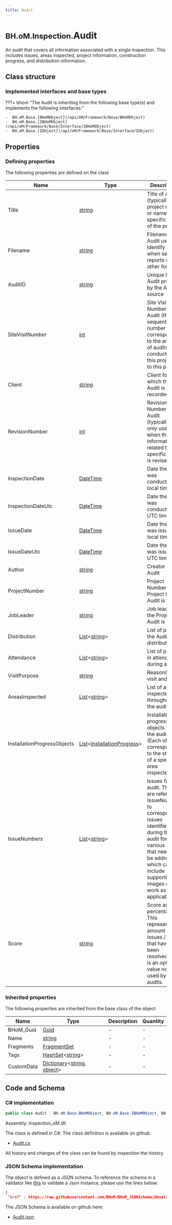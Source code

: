```yaml
---
title: Audit
---
```


# <small>BH.oM.Inspection.</small>**Audit**

An audit that covers all information associated with a single inspection. This includes issues, areas inspected, project information, construction progress, and distribution information.

## Class structure

### Implemented interfaces and base types

???+ bhom "The Audit is inheriting from the following base type(s) and implements the following interfaces:"

    -  BH.oM.Base.[BHoMObject](/api/oM/Framework/Base/BHoMObject)
    -  BH.oM.Base.[IBHoMObject](/api/oM/Framework/Base/Interface/IBHoMObject)
    -  BH.oM.Base.[IObject](/api/oM/Framework/Base/Interface/IObject)


## Properties



### Defining properties

The following properties are defined on the class

| Name             | Type             | Description      | Quantity         |
|------------------|------------------|------------------|------------------|
| Title | [string](https://learn.microsoft.com/en-us/dotnet/api/System.String?view=netstandard-2.0) | Title of Audit (typically the project name or name of a specific scope of the project) | - |
| Filename | [string](https://learn.microsoft.com/en-us/dotnet/api/System.String?view=netstandard-2.0) | Filename of Audit used to identify it when saved to reports or other formats | - |
| AuditID | [string](https://learn.microsoft.com/en-us/dotnet/api/System.String?view=netstandard-2.0) | Unique ID of Audit provided by the Audit's source | - |
| SiteVisitNumber | [int](https://learn.microsoft.com/en-us/dotnet/api/System.Int32?view=netstandard-2.0) | Site Visit Number of the Audit (this is a sequential number corresponding to the amount of audits conducted for this project up to this point) | - |
| Client | [string](https://learn.microsoft.com/en-us/dotnet/api/System.String?view=netstandard-2.0) | Client for which the Audit is being recorded | - |
| RevisionNumber | [int](https://learn.microsoft.com/en-us/dotnet/api/System.Int32?view=netstandard-2.0) | Revision Number of the Audit (typically 0, only used when the information related to a specific audit is revised) | - |
| InspectionDate | [DateTime](https://learn.microsoft.com/en-us/dotnet/api/System.DateTime?view=netstandard-2.0) | Date the Audit was conducted in local time. | - |
| InspectionDateUtc | [DateTime](https://learn.microsoft.com/en-us/dotnet/api/System.DateTime?view=netstandard-2.0) | Date the Audit was conducted in UTC time. | - |
| IssueDate | [DateTime](https://learn.microsoft.com/en-us/dotnet/api/System.DateTime?view=netstandard-2.0) | Date the Audit was issued in local time. | - |
| IssueDateUtc | [DateTime](https://learn.microsoft.com/en-us/dotnet/api/System.DateTime?view=netstandard-2.0) | Date the Audit was issued in UTC time. | - |
| Author | [string](https://learn.microsoft.com/en-us/dotnet/api/System.String?view=netstandard-2.0) | Creator of the Audit | - |
| ProjectNumber | [string](https://learn.microsoft.com/en-us/dotnet/api/System.String?view=netstandard-2.0) | Project Number of the Project the Audit is for | - |
| JobLeader | [string](https://learn.microsoft.com/en-us/dotnet/api/System.String?view=netstandard-2.0) | Job leader of the Project the Audit is for | - |
| Distribution | [List](https://learn.microsoft.com/en-us/dotnet/api/System.Collections.Generic.List-1?view=netstandard-2.0)&lt;[string](https://learn.microsoft.com/en-us/dotnet/api/System.String?view=netstandard-2.0)&gt; | List of people the Audit is distributed to | - |
| Attendance | [List](https://learn.microsoft.com/en-us/dotnet/api/System.Collections.Generic.List-1?view=netstandard-2.0)&lt;[string](https://learn.microsoft.com/en-us/dotnet/api/System.String?view=netstandard-2.0)&gt; | List of people in attendance during audit | - |
| VisitPurpose | [string](https://learn.microsoft.com/en-us/dotnet/api/System.String?view=netstandard-2.0) | Reason(s) for visit and audit | - |
| AreasInspected | [List](https://learn.microsoft.com/en-us/dotnet/api/System.Collections.Generic.List-1?view=netstandard-2.0)&lt;[string](https://learn.microsoft.com/en-us/dotnet/api/System.String?view=netstandard-2.0)&gt; | List of areas inspected throughout the audit | - |
| InstallationProgressObjects | [List](https://learn.microsoft.com/en-us/dotnet/api/System.Collections.Generic.List-1?view=netstandard-2.0)&lt;[InstallationProgress](/api/oM/Analytical/Inspection/InstallationProgress)&gt; | Installation progress objects from the audit (Each of these corresponds to the status of a specific area inspected) | - |
| IssueNumbers | [List](https://learn.microsoft.com/en-us/dotnet/api/System.Collections.Generic.List-1?view=netstandard-2.0)&lt;[string](https://learn.microsoft.com/en-us/dotnet/api/System.String?view=netstandard-2.0)&gt; | Issues from audit. These are reference IssueNumbers to corresponding issues identified during the audit for various areas that need to be addressed, which can include supporting images of the work as applicable. | - |
| Score | [string](https://learn.microsoft.com/en-us/dotnet/api/System.String?view=netstandard-2.0) | Score as a percentage. This represents the amount of issues / areas that have been resolved, and is an optional value not used by all audits. | - |


### Inherited properties
The following properties are inherited from the base class of the object

| Name             | Type             | Description      | Quantity         |
|------------------|------------------|------------------|------------------|
| BHoM_Guid | [Guid](https://learn.microsoft.com/en-us/dotnet/api/System.Guid?view=netstandard-2.0) | - | - |
| Name | [string](https://learn.microsoft.com/en-us/dotnet/api/System.String?view=netstandard-2.0) | - | - |
| Fragments | [FragmentSet](/api/oM/Framework/Base/FragmentSet) | - | - |
| Tags | [HashSet](https://learn.microsoft.com/en-us/dotnet/api/System.Collections.Generic.HashSet-1?view=netstandard-2.0)&lt;[string](https://learn.microsoft.com/en-us/dotnet/api/System.String?view=netstandard-2.0)&gt; | - | - |
| CustomData | [Dictionary](https://learn.microsoft.com/en-us/dotnet/api/System.Collections.Generic.Dictionary-2?view=netstandard-2.0)&lt;[string](https://learn.microsoft.com/en-us/dotnet/api/System.String?view=netstandard-2.0), [object](https://learn.microsoft.com/en-us/dotnet/api/System.Object?view=netstandard-2.0)&gt; | - | - |


## Code and Schema

### C# implementation

``` C# title="C#"
public class Audit : BH.oM.Base.BHoMObject, BH.oM.Base.IBHoMObject, BH.oM.Base.IObject
```

Assembly: Inspection_oM.dll

The class is defined in C#. The class definition is available on github:

- [Audit.cs](https://github.com/BHoM/BHoM/blob/develop/Inspection_oM/Audit.cs)

All history and changes of the class can be found by inspection the history.
### JSON Schema implementation

The object is defined as a JSON schema. To reference the schema in a validator like [this](https://www.jsonschemavalidator.net/) to validate a Json instance, please use the lines below:

``` json title="JSON Schema"
{
 "$ref" : https://raw.githubusercontent.com/BHoM/BHoM_JSONSchema/develop/Inspection_oM/Audit.json}
```

The JSON Schema is available on github here:

- [Audit.json](https://github.com/BHoM/BHoM_JSONSchema/blob/develop/Inspection_oM/Audit.json)
